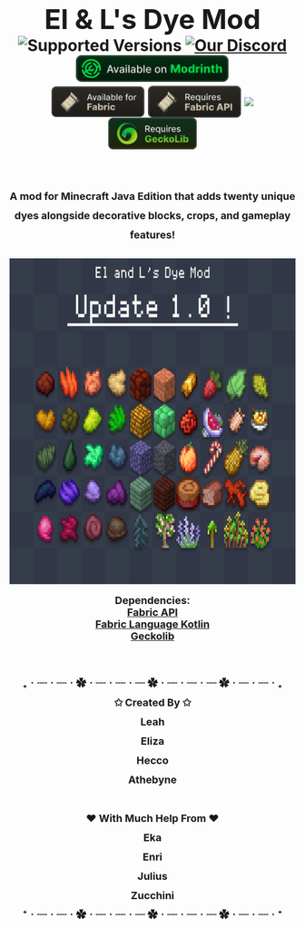 <h1 align="center"> 
<font size="15px"> El & L's Dye Mod </font>
<br>	
<img src="https://img.shields.io/badge/Available%20for-MC%201.20.1-c70039" alt="Supported Versions">
  	<a href="https://discord.gg/4dpWsGbvMQ"><img src="https://img.shields.io/static/v1?label= &message=Tellio's Projects&style=flat&logo=Discord&color=363b5c" alt="Our Discord"></a>
    <br> 
    <a href="https://modrinth.com/mod/el-and-ls-dye-mod"><img src="https://raw.githubusercontent.com/intergrav/devins-badges/v2/assets/compact/available/modrinth_46h.png" alt="Download our mod on Modrinth!" width="270">
    <br>
<a href="https://fabricmc.net/"><img src="https://raw.githubusercontent.com/intergrav/devins-badges/v2/assets/cozy/supported/fabric_64h.png"alt="Supported on Fabric" align="middle" width="164"></a>
<a href="https://modrinth.com/mod/fabric-api"><img src="https://raw.githubusercontent.com/intergrav/devins-badges/v2/assets/cozy/requires/fabric-api_64h.png" align="middle" alt="Requires Fabric API" height="56"></a>
<a href="https://modrinth.com/mod/fabric-language-kotlin"><img src="https://i.imgur.com/c1DH9VL.png" height="56" align="middle" ></a>
<a href="https://modrinth.com/mod/geckolib"><img src="https://raw.githubusercontent.com/intergrav/devins-badges/v2/assets/cozy/requires/geckolib_64h.png" alt="Requires Geckolib" height="56" align="middle"></a>

<br><font size="4px">
A mod for Minecraft Java Edition that adds twenty unique dyes alongside decorative blocks, crops, and gameplay features! <br>

<img src="https://raw.githubusercontent.com/Tellios-Projects/Tellios-Wiki-Resources/main/Projects/dye_mod/images/dyemod_update_one.png" alt=" " height="574" align="middle"></a>
<br>

Dependencies: <br>
<a href="https://modrinth.com/mod/fabric-api">Fabric API</a><br>
<a href="https://modrinth.com/mod/fabric-language-kotlin">Fabric Language Kotlin</a><br>
<a href="https://modrinth.com/mod/geckolib">Geckolib</a>

<br>
₊ㆍ┈ㆍ┈ㆍ✿ㆍ┈ㆍ┈ㆍ┈ ✿ㆍ┈ㆍ┈ㆍ┈ ✿ㆍ┈ㆍ┈ㆍ₊ <br>
✩ Created By ✩ <br> 
Leah <a href ="https://twitter.com/leafenzio"></a> <br>
Eliza <a href ="https://twitter.com/tellioaridoitsu"></a> <br>
Hecco <a href="https://twitter.com/Hecco"></a> <br>
Athebyne <a href="https://github.com/f-raZ0R"></a> <br> <br>
♥ With Much Help From ♥ <br> Eka <a href ="https://github.com/Eko-byte"></a> <br>
Enri <a href="https://twitter.com/enriarts_"></a> <br>
Julius <a href="https://portfoliojulius.carrd.co/"></a> <br>
Zucchini <a href="https://twitter.com/zucchinibyday"></a>
<br> ⁺ㆍ┈ㆍ┈ㆍ✿ㆍ┈ㆍ┈ㆍ┈ ✿ㆍ┈ㆍ┈ㆍ┈ ✿ㆍ┈ㆍ┈ㆍ⁺ 
</a></h1>
